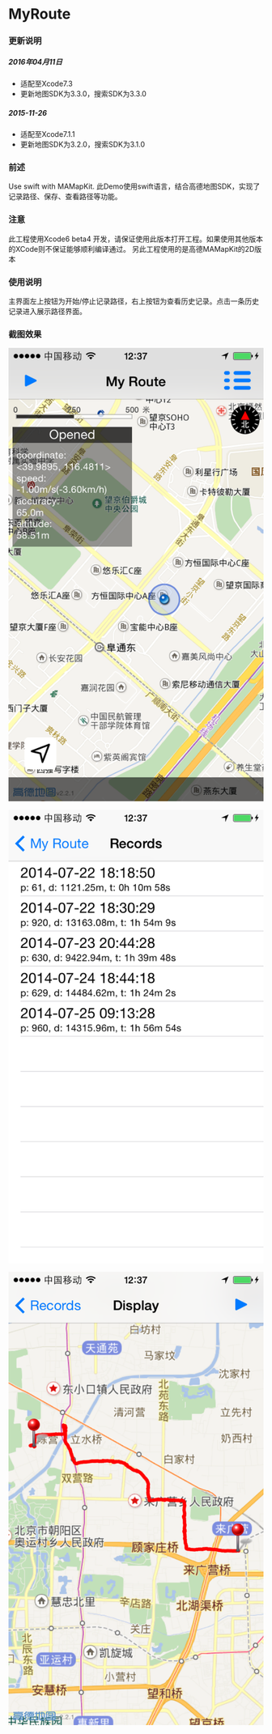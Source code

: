 MyRoute
=======

### 更新说明

##### 2016年04月11日

* 适配至Xcode7.3
* 更新地图SDK为3.3.0，搜索SDK为3.3.0

##### 2015-11-26

* 适配至Xcode7.1.1
* 更新地图SDK为3.2.0，搜索SDK为3.1.0


### 前述

Use swift with MAMapKit.
此Demo使用swift语言，结合高德地图SDK，实现了记录路径、保存、查看路径等功能。

### 注意

此工程使用Xcode6 beta4 开发，请保证使用此版本打开工程。如果使用其他版本的XCode则不保证能够顺利编译通过。
另此工程使用的是高德MAMapKit的2D版本


### 使用说明

主界面左上按钮为开始/停止记录路径，右上按钮为查看历史记录。点击一条历史记录进入展示路径界面。

### 截图效果

![main](snapshots/IMG_0409.PNG)

![history](snapshots/IMG_0410.PNG)

![replay](snapshots/IMG_0411.PNG)
